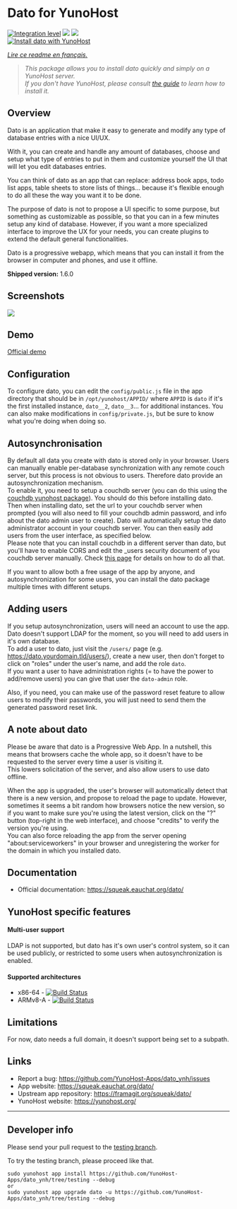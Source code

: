 
# Dato for YunoHost

[![Integration level](https://dash.yunohost.org/integration/dato.svg)](https://dash.yunohost.org/appci/app/dato) ![](https://ci-apps.yunohost.org/ci/badges/dato.status.svg) ![](https://ci-apps.yunohost.org/ci/badges/dato.maintain.svg)  
[![Install dato with YunoHost](https://install-app.yunohost.org/install-with-yunohost.svg)](https://install-app.yunohost.org/?app=dato)

*[Lire ce readme en français.](./README_fr.md)*

> *This package allows you to install dato quickly and simply on a YunoHost server.  
If you don't have YunoHost, please consult [the guide](https://yunohost.org/#/install) to learn how to install it.*


## Overview

Dato is an application that make it easy to generate and modify any type of database entries with a nice UI/UX.

With it, you can create and handle any amount of databases, choose and setup what type of entries to put in them and customize yourself the UI that will let you edit databases entries.

You can think of dato as an app that can replace: address book apps, todo list apps, table sheets to store lists of things... because it's flexible enough to do all these the way you want it to be done.

The purpose of dato is not to propose a UI specific to some purpose, but something as customizable as possible, so that you can in a few minutes setup any kind of database. However, if you want a more specialized interface to improve the UX for your needs, you can create plugins to extend the default general functionalities.

Dato is a progressive webapp, which means that you can install it from the browser in computer and phones, and use it offline.

**Shipped version:** 1.6.0


## Screenshots

![](https://squeak.eauchat.org/share/screenshots/dato.png)


## Demo

[Official demo](https://publicdato.eauchat.org/)


## Configuration

To configure dato, you can edit the `config/public.js` file in the app directory that should be in `/opt/yunohost/APPID/` where `APPID` is `dato` if it's the first installed instance, `dato__2`, `dato__3`... for additional instances.
You can also make modifications in `config/private.js`, but be sure to know what you're doing when doing so.


## Autosynchronisation

By default all data you create with dato is stored only in your browser. Users can manually enable per-database synchronization with any remote couch server, but this process is not obvious to users. Therefore dato provide an autosynchronization mechanism.  
To enable it, you need to setup a couchdb server (you can do this using the [couchdb yunohost package](https://github.com/YunoHost-Apps/couchdb_ynh)). You should do this before installing dato.  
Then when installing dato, set the url to your couchdb server when prompted (you will also need to fill your couchdb admin password, and info about the dato admin user to create). Dato will automatically setup the dato administrator account in your couchdb server. You can then easily add users from the user interface, as specified below.  
Please note that you can install couchdb in a different server than dato, but you'll have to enable CORS and edit the _users security document of you couchdb server manually. Check [this page](https://squeak.eauchat.org/apps/dato/?setups) for details on how to do all that.

If you want to allow both a free usage of the app by anyone, and autosynchronization for some users, you can install the dato package multiple times with different setups.


## Adding users

If you setup autosynchronization, users will need an account to use the app. Dato doesn't support LDAP for the moment, so you will need to add users in it's own database.  
To add a user to dato, just visit the `/users/` page (e.g. https://dato.yourdomain.tld/users/), create a new user, then don't forget to click on "roles" under the user's name, and add the role `dato`.  
If you want a user to have administration rights (= to have the power to add/remove users) you can give that user the `dato-admin` role.

Also, if you need, you can make use of the password reset feature to allow users to modify their passwords, you will just need to send them the generated password reset link.


## A note about dato

Please be aware that dato is a Progressive Web App. In a nutshell, this means that browsers cache the whole app, so it doesn't have to be requested to the server every time a user is visiting it.  
This lowers solicitation of the server, and also allow users to use dato offline.

When the app is upgraded, the user's browser will automatically detect that there is a new version, and propose to reload the page to update. However, sometimes it seems a bit random how browsers notice the new version, so if you want to make sure you're using the latest version, click on the "?" button (top-right in the web interface), and choose "credits" to verify the version you're using.  
You can also force reloading the app from the server opening "about:serviceworkers" in your browser and unregistering the worker for the domain in which you installed dato.


## Documentation

 * Official documentation: https://squeak.eauchat.org/dato/


## YunoHost specific features

#### Multi-user support

LDAP is not supported, but dato has it's own user's control system, so it can be used publicly, or restricted to some users when autosynchronization is enabled.

#### Supported architectures

* x86-64 - [![Build Status](https://ci-apps.yunohost.org/ci/logs/dato%20%28Apps%29.svg)](https://ci-apps.yunohost.org/ci/apps/dato/)
* ARMv8-A - [![Build Status](https://ci-apps-arm.yunohost.org/ci/logs/dato%20%28Apps%29.svg)](https://ci-apps-arm.yunohost.org/ci/apps/dato/)


## Limitations

For now, dato needs a full domain, it doesn't support being set to a subpath.


## Links

 * Report a bug: https://github.com/YunoHost-Apps/dato_ynh/issues
 * App website: https://squeak.eauchat.org/dato/
 * Upstream app repository: https://framagit.org/squeak/dato/
 * YunoHost website: https://yunohost.org/

---


## Developer info

Please send your pull request to the [testing branch](https://github.com/YunoHost-Apps/dato_ynh/tree/testing).

To try the testing branch, please proceed like that.
```
sudo yunohost app install https://github.com/YunoHost-Apps/dato_ynh/tree/testing --debug
or
sudo yunohost app upgrade dato -u https://github.com/YunoHost-Apps/dato_ynh/tree/testing --debug
```
